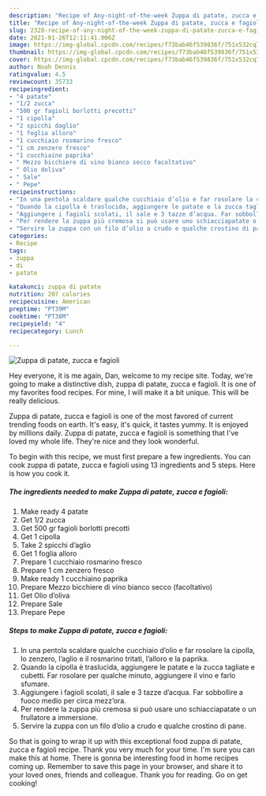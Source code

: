 ```yaml
---
description: "Recipe of Any-night-of-the-week Zuppa di patate, zucca e fagioli"
title: "Recipe of Any-night-of-the-week Zuppa di patate, zucca e fagioli"
slug: 2328-recipe-of-any-night-of-the-week-zuppa-di-patate-zucca-e-fagioli
date: 2021-01-26T12:11:41.006Z
image: https://img-global.cpcdn.com/recipes/f73bab46f539836f/751x532cq70/zuppa-di-patate-zucca-e-fagioli-recipe-main-photo.jpg
thumbnail: https://img-global.cpcdn.com/recipes/f73bab46f539836f/751x532cq70/zuppa-di-patate-zucca-e-fagioli-recipe-main-photo.jpg
cover: https://img-global.cpcdn.com/recipes/f73bab46f539836f/751x532cq70/zuppa-di-patate-zucca-e-fagioli-recipe-main-photo.jpg
author: Noah Dennis
ratingvalue: 4.5
reviewcount: 35733
recipeingredient:
- "4 patate"
- "1/2 zucca"
- "500 gr fagioli borlotti precotti"
- "1 cipolla"
- "2 spicchi daglio"
- "1 foglia alloro"
- "1 cucchiaio rosmarino fresco"
- "1 cm zenzero fresco"
- "1 cucchiaino paprika"
- " Mezzo bicchiere di vino bianco secco facoltativo"
- " Olio doliva"
- " Sale"
- " Pepe"
recipeinstructions:
- "In una pentola scaldare qualche cucchiaio d’olio e far rosolare la cipolla, lo zenzero, l’aglio e il rosmarino tritati, l’alloro e la paprika."
- "Quando la cipolla è traslucida, aggiungere le patate e la zucca tagliate e cubetti. Far rosolare per qualche minuto, aggiungere il vino e farlo sfumare."
- "Aggiungere i fagioli scolati, il sale e 3 tazze d’acqua. Far sobbollire a fuoco medio per circa mezz’ora."
- "Per rendere la zuppa più cremosa si può usare uno schiacciapatate o un frullatore a immersione."
- "Servire la zuppa con un filo d’olio a crudo e qualche crostino di pane."
categories:
- Recipe
tags:
- zuppa
- di
- patate

katakunci: zuppa di patate 
nutrition: 207 calories
recipecuisine: American
preptime: "PT39M"
cooktime: "PT38M"
recipeyield: "4"
recipecategory: Lunch

---
```



![Zuppa di patate, zucca e fagioli](https://img-global.cpcdn.com/recipes/f73bab46f539836f/751x532cq70/zuppa-di-patate-zucca-e-fagioli-recipe-main-photo.jpg)

Hey everyone, it is me again, Dan, welcome to my recipe site. Today, we're going to make a distinctive dish, zuppa di patate, zucca e fagioli. It is one of my favorites food recipes. For mine, I will make it a bit unique. This will be really delicious.

Zuppa di patate, zucca e fagioli is one of the most favored of current trending foods on earth. It's easy, it's quick, it tastes yummy. It is enjoyed by millions daily. Zuppa di patate, zucca e fagioli is something that I've loved my whole life. They're nice and they look wonderful.




To begin with this recipe, we must first prepare a few ingredients. You can cook zuppa di patate, zucca e fagioli using 13 ingredients and 5 steps. Here is how you cook it.

<!--inarticleads1-->

##### The ingredients needed to make Zuppa di patate, zucca e fagioli:

1. Make ready 4 patate
1. Get 1/2 zucca
1. Get 500 gr fagioli borlotti precotti
1. Get 1 cipolla
1. Take 2 spicchi d’aglio
1. Get 1 foglia alloro
1. Prepare 1 cucchiaio rosmarino fresco
1. Prepare 1 cm zenzero fresco
1. Make ready 1 cucchiaino paprika
1. Prepare  Mezzo bicchiere di vino bianco secco (facoltativo)
1. Get  Olio d’oliva
1. Prepare  Sale
1. Prepare  Pepe




<!--inarticleads2-->

##### Steps to make Zuppa di patate, zucca e fagioli:

1. In una pentola scaldare qualche cucchiaio d’olio e far rosolare la cipolla, lo zenzero, l’aglio e il rosmarino tritati, l’alloro e la paprika.
1. Quando la cipolla è traslucida, aggiungere le patate e la zucca tagliate e cubetti. Far rosolare per qualche minuto, aggiungere il vino e farlo sfumare.
1. Aggiungere i fagioli scolati, il sale e 3 tazze d’acqua. Far sobbollire a fuoco medio per circa mezz’ora.
1. Per rendere la zuppa più cremosa si può usare uno schiacciapatate o un frullatore a immersione.
1. Servire la zuppa con un filo d’olio a crudo e qualche crostino di pane.




So that is going to wrap it up with this exceptional food zuppa di patate, zucca e fagioli recipe. Thank you very much for your time. I'm sure you can make this at home. There is gonna be interesting food in home recipes coming up. Remember to save this page in your browser, and share it to your loved ones, friends and colleague. Thank you for reading. Go on get cooking!
